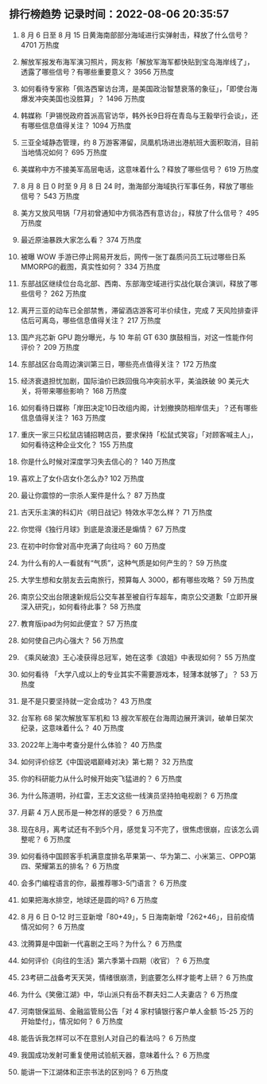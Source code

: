 
## 排行榜趋势 记录时间：2022-08-06 20:35:57
  
  1. 8 月 6 日至 8 月 15 日黄海南部部分海域进行实弹射击，释放了什么信号？ 4701 万热度
    
  2. 解放军报发布海军演习照片，网友称「解放军海军都快贴到宝岛海岸线了」，透露了哪些信号？有哪些重要意义？ 3956 万热度
    
  3. 如何看待专家称「佩洛西窜访台湾，是美国政治智慧衰落的象征」，「即使台海爆发冲突美国也没胜算」？ 1496 万热度
    
  4. 韩媒称「尹锡悦政府首派高官访华，韩外长9日将在青岛与王毅举行会谈」，还有哪些信息值得关注？ 1094 万热度
    
  5. 三亚全域静态管理，约 8 万游客滞留，凤凰机场进出港航班大面积取消，目前当地情况如何？ 695 万热度
    
  6. 美媒称中方不接美军高层电话，这意味着什么？释放了哪些信号？ 619 万热度
    
  7. 8 月 8 日 0 时至 9 月 8 日 24 时，渤海部分海域执行军事任务，释放了哪些信号？ 543 万热度
    
  8. 美方又放风甩锅「7月初曾通知中方佩洛西有意访台」，释放了什么信号？ 495 万热度
    
  9. 最近原油暴跌大家怎么看？ 374 万热度
    
  10. 被曝 WOW  手游已停止网易开发后，网传一张丁磊质问员工玩过哪些日系MMORPG的截图，真实性如何？ 334 万热度
    
  11. 东部战区继续位台岛北部、西南、东部海空域进行实战化联合演训，释放了哪些信号？ 262 万热度
    
  12. 离开三亚的动车已全部禁售，滞留酒店游客可半价续住，完成 7 天风险排查评估后可离岛，哪些信息值得关注？ 217 万热度
    
  13. 国产兆芯新 GPU 跑分曝光，与 10 年前 GT 630 旗鼓相当，对这一性能作何评价？ 209 万热度
    
  14. 东部战区台岛周边演训第三日，哪些亮点值得关注？ 172 万热度
    
  15. 经济衰退担忧加剧，国际油价已跌回俄乌冲突前水平，美油跌破 90 美元大关，将带来哪些影响？ 168 万热度
    
  16. 如何看待日媒称「岸田决定10日改组内阁，计划撤换防相岸信夫」？还有哪些信息值得关注？ 163 万热度
    
  17. 重庆一家三只松鼠店铺招聘店员，要求保持「松鼠式笑容」「对顾客喊主人」，如何看待这种企业文化？ 155 万热度
    
  18. 你是什么时候对深度学习失去信心的？ 140 万热度
    
  19. 喜欢上了女仆店女仆怎么办? 102 万热度
    
  20. 最让你震惊的一宗杀人案件是什么？ 87 万热度
    
  21. 古天乐主演的科幻片《明日战记》特效水平怎么样？ 71 万热度
    
  22. 你觉得《独行月球》到底是浪漫还是煽情？ 67 万热度
    
  23. 在初中时你曾对高中充满了向往吗？ 60 万热度
    
  24. 为什么有的人一看就有“气质”，这种气质是如何产生的？ 59 万热度
    
  25. 大学生想和女朋友去云南旅行，预算每人 3000，都有哪些攻略？ 59 万热度
    
  26. 南京公交出台限速新规后公交车甚至被自行车超车，南京公交道歉「立即开展深入研究」，如何看待此事？ 58 万热度
    
  27. 教育版ipad为何如此便宜？ 57 万热度
    
  28. 如何使自己内心强大？ 56 万热度
    
  29. 《乘风破浪》王心凌获得总冠军，她在这季《浪姐》中表现如何？ 55 万热度
    
  30. 如何看待 「大学八成以上的专业其实不需要游戏本，轻薄本就够了」？ 53 万热度
    
  31. 是不是只要坚持就一定会成功？ 43 万热度
    
  32. 台军称 68 架次解放军军机和 13 艘次军舰在台海周边展开演训，破单日架次纪录，这意味着什么？ 40 万热度
    
  33. 2022年上海中考查分是什么体验？ 40 万热度
    
  34. 如何评价综艺《中国说唱巅峰对决》第七期？ 32 万热度
    
  35. 你的科研能力从什么时候开始突飞猛进的？ 6 万热度
    
  36. 为什么陈道明，孙红雷，王志文这些一线演员坚持拍电视剧？ 6 万热度
    
  37. 月薪 4 万人民币是一种怎样的感受？ 6 万热度
    
  38. 现在8月，离考试还有不到5个月，感觉复习不完了，很焦虑很崩，应该怎么调整呢？ 6 万热度
    
  39. 如何看待中国顾客手机满意度排名苹果第一、华为第二、小米第三、OPPO第四、荣耀第五的排名？ 6 万热度
    
  40. 会多门编程语言的你，最推荐哪3-5门语言？ 6 万热度
    
  41. 如果把海水排空，地球还是圆的吗? 6 万热度
    
  42. 8 月 6 日 0-12 时三亚新增「80+49」，5 日海南新增「262+46」，目前疫情情况如何？ 6 万热度
    
  43. 沈腾算是中国新一代喜剧之王吗？为什么？ 6 万热度
    
  44. 如何评价《向往的生活》第六季第十四期（收官）？ 6 万热度
    
  45. 23考研二战备考天天哭，情绪很崩溃，到底要怎么样才能考上研？ 6 万热度
    
  46. 为什么《笑傲江湖》中，华山派只有岳不群夫妇二人夫妻店？ 6 万热度
    
  47. 河南银保监局、金融监管局公告「对 4 家村镇银行客户单人金额 15-25 万的开始垫付」，情况如何？ 6 万热度
    
  48. 能告诉我怎样可以不在意别人对自己的看法吗？ 6 万热度
    
  49. 我国成功发射可重复使用试验航天器，意味着什么？ 6 万热度
    
  50. 能讲一下江湖体和正宗书法的区别吗？ 6 万热度
    